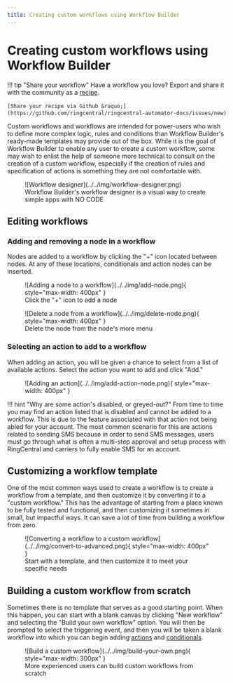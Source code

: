 ```yaml
---
title: Creating custom workflows using Workflow Builder
---
```


# Creating custom workflows using Workflow Builder

!!! tip "Share your workflow"
    Have a workflow you love? Export and share it with the community as a [recipe](../index.md#recipes).
	
	[Share your recipe via Github &raquo;](https://github.com/ringcentral/ringcentral-automator-docs/issues/new)

Custom workflows and workflows are intended for power-users who wish to define more complex logic, rules and conditions than Workflow Builder's ready-made templates may provide out of the box. While it is the goal of Workflow Builder to enable any user to create a custom workflow, some may wish to enlist the help of someone more technical to consult on the creation of a custom workflow, especially if the creation of rules and specification of actions is something they are not comfortable with. 

<figure markdown>
  ![Workflow designer](../../img/workflow-designer.png)
  <figcaption>Workflow Builder's workflow designer is a visual way to create simple apps with NO CODE</figcaption>
</figure>

## Editing workflows

### Adding and removing a node in a workflow

Nodes are added to a workflow by clicking the "+" icon located between nodes. At any of these locations, conditionals and action nodes can be inserted. 

<figure markdown>
  ![Adding a node to a workflow](../../img/add-node.png){ style="max-width: 400px" }
  <figcaption>Click the "+" icon to add a node</figcaption>
</figure>

<figure markdown>
  ![Delete a node from a workflow](../../img/delete-node.png){ style="max-width: 400px" }
  <figcaption>Delete the node from the node's more menu</figcaption>
</figure>

### Selecting an action to add to a workflow

When adding an action, you will be given a chance to select from a list of available actions. Select the action you want to add and click "Add." 

<figure markdown>
  ![Adding an action](../../img/add-action-node.png){ style="max-width: 400px" }
  <figcaption></figcaption>
</figure>

!!! hint "Why are some action's disabled, or greyed-out?"
    From time to time you may find an action listed that is disabled and cannot be added to a workflow. This is due to the feature associated with that action not being abled for your account. The most common scenario for this are actions related to sending SMS because in order to send SMS messages, users must go through what is often a multi-step approval and setup process with RingCentral and carriers to fully enable SMS for an account. 

## Customizing a workflow template

One of the most common ways used to create a workflow is to create a workflow from a template, and then customize it by converting it to a "custom workflow." This has the advantage of starting from a place known to be fully tested and functional, and then customizing it sometimes in small, but impactful ways. It can save a lot of time from building a workflow from zero.

<figure markdown>
  ![Converting a workflow to a custom workflow](../../img/convert-to-advanced.png){ style="max-width: 400px" }
  <figcaption>Start with a template, and then customize it to meet your specific needs</figcaption>
</figure>

## Building a custom workflow from scratch

Sometimes there is no template that serves as a good starting point. When this happen, you can start with a blank canvas by clicking "New workflow" and selecting the "Build your own workflow" option. You will then be prompted to select the triggering event, and then you will be taken a blank workflow into which you can begin adding [actions](./actions/index.md) and [conditionals](./conditionals.md).

<figure markdown>
  ![Build a custom workflow](../../img/build-your-own.png){ style="max-width: 300px" }
  <figcaption>More experienced users can build custom workflows from scratch</figcaption>
</figure>


